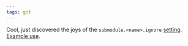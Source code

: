 ```yaml
---
tags: git
---
```


Cool, just discovered the joys of the `submodule.<name>.ignore` [setting](http://www.kernel.org/pub/software/scm/git/docs/gitmodules.html). [Example use](http://git.wincent.com/wincent.git/commitdiff/7505e264e5df359d2b329cba3c60aa25cba0ebf7).
